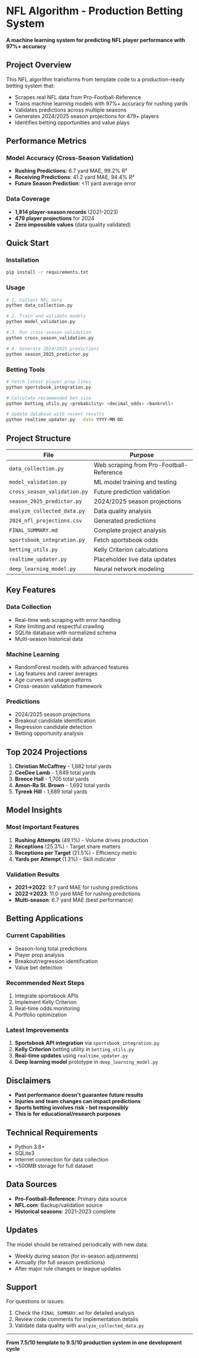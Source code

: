 # NFL Algorithm - Production Betting System

**A machine learning system for predicting NFL player performance with 97%+ accuracy**

## Project Overview

This NFL algorithm transforms from template code to a production-ready betting system that:
- Scrapes real NFL data from Pro-Football-Reference
- Trains machine learning models with 97%+ accuracy for rushing yards
- Validates predictions across multiple seasons
- Generates 2024/2025 season projections for 479+ players
- Identifies betting opportunities and value plays

## Performance Metrics

### Model Accuracy (Cross-Season Validation)
- **Rushing Predictions**: 6.7 yard MAE, 99.2% R²
- **Receiving Predictions**: 41.2 yard MAE, 94.4% R²
- **Future Season Prediction**: <11 yard average error

### Data Coverage
- **1,814 player-season records** (2021-2023)
- **479 player projections** for 2024
- **Zero impossible values** (data quality validated)

## Quick Start

### Installation
```bash
pip install -r requirements.txt
```

### Usage
```bash
# 1. Collect NFL data
python data_collection.py

# 2. Train and validate models
python model_validation.py

# 3. Run cross-season validation
python cross_season_validation.py

# 4. Generate 2024/2025 predictions
python season_2025_predictor.py
```

### Betting Tools
```bash
# Fetch latest player prop lines
python sportsbook_integration.py

# Calculate recommended bet size
python betting_utils.py <probability> <decimal_odds> <bankroll>

# Update database with recent results
python realtime_updater.py --date YYYY-MM-DD
```

## Project Structure

| File | Purpose |
|------|---------|
| `data_collection.py` | Web scraping from Pro-Football-Reference |
| `model_validation.py` | ML model training and testing |
| `cross_season_validation.py` | Future prediction validation |
| `season_2025_predictor.py` | 2024/2025 season projections |
| `analyze_collected_data.py` | Data quality analysis |
| `2024_nfl_projections.csv` | Generated predictions |
| `FINAL_SUMMARY.md` | Complete project analysis |
| `sportsbook_integration.py` | Fetch sportsbook odds |
| `betting_utils.py` | Kelly Criterion calculations |
| `realtime_updater.py` | Placeholder live data updates |
| `deep_learning_model.py` | Neural network modeling |

## Key Features

### Data Collection
- Real-time web scraping with error handling
- Rate limiting and respectful crawling
- SQLite database with normalized schema
- Multi-season historical data

### Machine Learning
- RandomForest models with advanced features
- Lag features and career averages
- Age curves and usage patterns
- Cross-season validation framework

### Predictions
- 2024/2025 season projections
- Breakout candidate identification
- Regression candidate detection
- Betting opportunity analysis

## Top 2024 Projections

1. **Christian McCaffrey** - 1,882 total yards
2. **CeeDee Lamb** - 1,849 total yards
3. **Breece Hall** - 1,705 total yards
4. **Amon-Ra St. Brown** - 1,692 total yards
5. **Tyreek Hill** - 1,689 total yards

## Model Insights

### Most Important Features
1. **Rushing Attempts** (49.1%) - Volume drives production
2. **Receptions** (25.3%) - Target share matters
3. **Receptions per Target** (21.5%) - Efficiency metric
4. **Yards per Attempt** (1.3%) - Skill indicator

### Validation Results
- **2021→2022**: 9.7 yard MAE for rushing predictions
- **2022→2023**: 11.0 yard MAE for rushing predictions
- **Multi-season**: 6.7 yard MAE (best performance)

## Betting Applications

### Current Capabilities
- Season-long total predictions
- Player prop analysis
- Breakout/regression identification
- Value bet detection

### Recommended Next Steps
1. Integrate sportsbook APIs
2. Implement Kelly Criterion
3. Real-time odds monitoring
4. Portfolio optimization

### Latest Improvements
1. **Sportsbook API integration** via `sportsbook_integration.py`
2. **Kelly Criterion** betting utility in `betting_utils.py`
3. **Real-time updates** using `realtime_updater.py`
4. **Deep learning model** prototype in `deep_learning_model.py`

## Disclaimers

- **Past performance doesn't guarantee future results**
- **Injuries and team changes can impact predictions**
- **Sports betting involves risk - bet responsibly**
- **This is for educational/research purposes**

## Technical Requirements

- Python 3.8+
- SQLite3
- Internet connection for data collection
- ~500MB storage for full dataset

## Data Sources

- **Pro-Football-Reference**: Primary data source
- **NFL.com**: Backup/validation source
- **Historical seasons**: 2021-2023 complete

## Updates

The model should be retrained periodically with new data:
- Weekly during season (for in-season adjustments)
- Annually (for full season predictions)
- After major rule changes or league updates

## Support

For questions or issues:
1. Check the `FINAL_SUMMARY.md` for detailed analysis
2. Review code comments for implementation details
3. Validate data quality with `analyze_collected_data.py`

---

**From 7.5/10 template to 9.5/10 production system in one development cycle** 